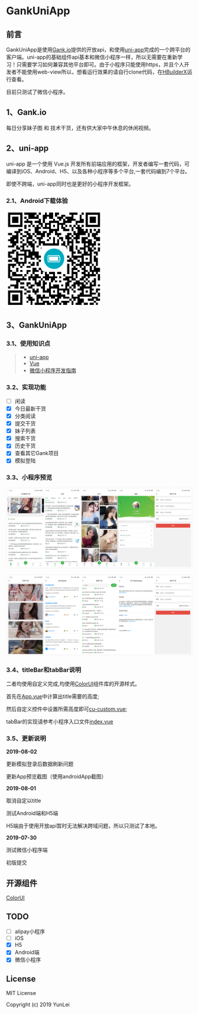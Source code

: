 # GankUniApp

## 前言
GankUniApp是使用[Gank.io](http://gank.io/api)提供的开放api，和使用[uni-app](https://uniapp.dcloud.io/)完成的一个跨平台的客户端。uni-app的基础组件api基本和微信小程序一样，所以无需要在重新学习！只需要学习如何兼容其他平台即可。由于小程序只能使用https，并且个人开发者不能使用web-view所以，想看运行效果的请自行clone代码，在[HBuilderX](https://www.dcloud.io/hbuilderx.html)运行查看。

目前只测试了微信小程序。

## 1、Gank.io
每日分享妹子图 和 技术干货，还有供大家中午休息的休闲视频。

## 2、uni-app
uni-app 是一个使用 Vue.js 开发所有前端应用的框架，开发者编写一套代码，可编译到iOS、Android、H5、以及各种小程序等多个平台,一套代码编到7个平台。

即使不跨端，uni-app同时也是更好的小程序开发框架。

### 2.1、Android下载体验

![tab页面](https://github.com/leiyun1993/GankUniApp/raw/master/screenshot/qrcode.png)

## 3、GankUniApp
### 3.1、使用知识点
> * [uni-app](https://uniapp.dcloud.io/component/README)
> * [Vue](http://doc.vue-js.com/)
> * [微信小程序开发指南](https://developers.weixin.qq.com/miniprogram/dev/api/)

### 3.2、实现功能

- [ ] 闲读
- [x] 今日最新干货
- [x] 分类阅读
- [x] 提交干货
- [x] 妹子列表
- [x] 搜索干货
- [x] 历史干货
- [x] 查看其它Gank项目
- [x] 模拟登陆

### 3.3、小程序预览

![tab页面](https://github.com/leiyun1993/GankUniApp/raw/master/screenshot/001.jpg)
 
![我的相关](https://github.com/leiyun1993/GankUniApp/raw/master/screenshot/002.jpg)

### 3.4、titleBar和tabBar说明
二者均使用自定义完成,均使用[ColorUI](https://github.com/weilanwl/ColorUI/)组件库的开源样式。

首先在[App.vue](https://github.com/leiyun1993/GankUniApp/blob/master/App.vue)中计算出title需要的高度;

然后自定义控件中设置所需高度即可[cu-custom.vue](https://github.com/leiyun1993/GankUniApp/blob/master/colorui/components/cu-custom.vue);

tabBar的实现请参考小程序入口文件[index.vue](https://github.com/leiyun1993/GankUniApp/blob/master/pages/index/index.vue)

### 3.5、更新说明

**2019-08-02**

更新模拟登录后数据刷新问题

更新App预览截图（使用androidApp截图）


**2019-08-01**

取消自定以title

测试Android端和H5端

H5端由于使用开放api暂时无法解决跨域问题，所以只测试了本地。

**2019-07-30**

测试微信小程序端

初版提交

## 开源组件
[ColorUI](https://github.com/weilanwl/ColorUI/)

## TODO
- [ ] alipay小程序
- [ ] iOS
- [x] H5
- [x] Android端
- [x] 微信小程序

## License

MIT License

Copyright (c) 2019 YunLei
